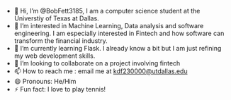 - 👋 Hi, I’m @BobFett3185, I am a computer science student at the Universtiy of Texas at Dallas.
- 👀 I’m interested in Machine Learning, Data analysis and software engineering. I am especially interested in Fintech and how software can transform the financial industry. 
- 🌱 I’m currently learning Flask. I already know a bit but I am just refining my web development skills. 
- 💞️ I’m looking to collaborate on a project involving fintech
- 📫 How to reach me : email me at kdf230000@utdallas.edu
- 😄 Pronouns: He/Him
- ⚡ Fun fact: I love to play tennis!

<!---
BobFett3185/BobFett3185 is a ✨ special ✨ repository because its `README.md` (this file) appears on your GitHub profile.
You can click the Preview link to take a look at your changes.
--->
